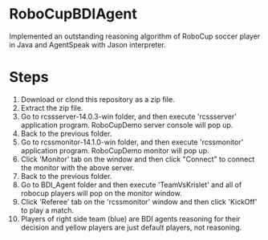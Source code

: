 # RoboCupBDIAgent
Implemented an outstanding reasoning algorithm of RoboCup soccer player in Java and AgentSpeak with Jason interpreter.

# Steps
1. Download or clond this repository as a zip file.
2. Extract the zip file.
3. Go to rcssserver-14.0.3-win folder, and then execute 'rcssserver' application program. RoboCupDemo server console will pop up.
4. Back to the previous folder.
5. Go to rcssmonitor-14.1.0-win folder, and then execute 'rcssmonitor' application program. RoboCupDemo monitor will pop up.
6. Click 'Monitor' tab on the window and then click "Connect" to connect the monitor with the above server.
7. Back to the previous folder.
8. Go to BDI_Agent folder and then execute 'TeamVsKrislet' and all of robocup players will pop on the monitor window.
9. Click 'Referee' tab on the 'rcssmonitor' window and then click 'KickOff' to play a match.
10. Players of right side team (blue) are BDI agents reasoning for their decision and yellow players are just default players, not reasoning.
